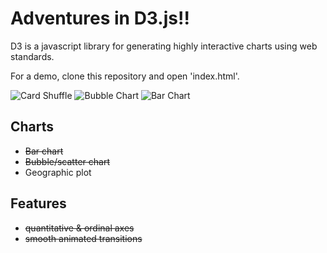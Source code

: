 Adventures in D3.js!!
==================

D3 is a javascript library for generating highly interactive charts using web standards. 

For a demo, clone this repository and open 'index.html'.

![Card Shuffle](http://gyazo.com/5b6dd68dbbfe88796c6ee10a338be394)
![Bubble Chart](https://s3.amazonaws.com/kevinqiu_net/images/bubble_chart.png)
![Bar Chart](https://s3.amazonaws.com/kevinqiu_net/images/Bar_chart.png)

## Charts
* ~~Bar chart~~
* ~~Bubble/scatter chart~~
* Geographic plot

## Features
* ~~quantitative & ordinal axes~~
* ~~smooth animated transitions~~
